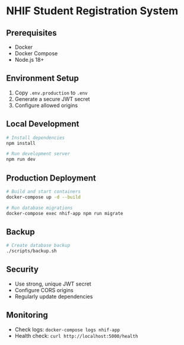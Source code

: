 # NHIF Student Registration System

## Prerequisites
- Docker
- Docker Compose
- Node.js 18+

## Environment Setup
1. Copy `.env.production` to `.env`
2. Generate a secure JWT secret
3. Configure allowed origins

## Local Development
```bash
# Install dependencies
npm install

# Run development server
npm run dev
```

## Production Deployment
```bash
# Build and start containers
docker-compose up -d --build

# Run database migrations
docker-compose exec nhif-app npm run migrate
```

## Backup
```bash
# Create database backup
./scripts/backup.sh
```

## Security
- Use strong, unique JWT secret
- Configure CORS origins
- Regularly update dependencies

## Monitoring
- Check logs: `docker-compose logs nhif-app`
- Health check: `curl http://localhost:5000/health`
